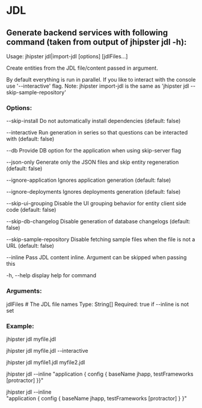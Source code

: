 # JDL
 
## Generate backend services with following command (taken from output of jhipster jdl -h):

Usage: jhipster jdl|import-jdl [options] [jdlFiles...]

Create entities from the JDL file/content passed in argument.

By default everything is run in parallel. If you like to interact with the console use '--interactive' flag.
Note: jhipster import-jdl is the same as 'jhipster jdl --skip-sample-repository'

### Options:

--skip-install Do not automatically install dependencies (default: false)

--interactive Run generation in series so that questions can be interacted with (default: false)

--db <value> Provide DB option for the application when using skip-server flag

--json-only Generate only the JSON files and skip entity regeneration (default: false)

--ignore-application Ignores application generation (default: false)

--ignore-deployments Ignores deployments generation (default: false)

--skip-ui-grouping Disable the UI grouping behavior for entity client side code (default: false)

--skip-db-changelog Disable generation of database changelogs (default: false)

--skip-sample-repository Disable fetching sample files when the file is not a URL (default: false)

--inline <value> Pass JDL content inline. Argument can be skipped when passing this

-h, --help display help for command

### Arguments:

jdlFiles # The JDL file names Type: String[] Required: true if --inline is not set

### Example:

jhipster jdl myfile.jdl

jhipster jdl myfile.jdl --interactive

jhipster jdl myfile1.jdl myfile2.jdl

jhipster jdl --inline "application { config { baseName jhapp, testFrameworks [protractor] }}"

jhipster jdl --inline \
 "application {
config {
baseName jhapp,
testFrameworks [protractor]
}
}"
